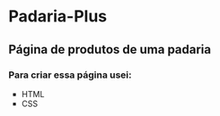 <h1>Padaria-Plus</h1>
<h2>Página de produtos de uma padaria</h2>
<h3>Para criar essa página usei:</h3>
<ul type="square">
<li>HTML</li>
<li>CSS</li>
  
</ul>
